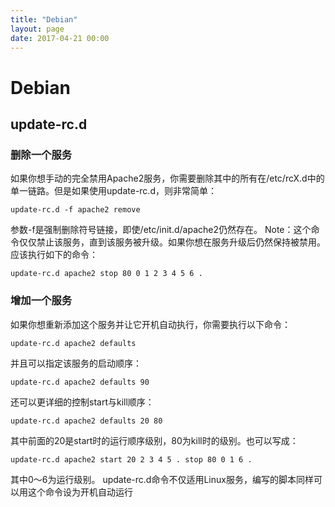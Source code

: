 ```yaml
---
title: "Debian"
layout: page
date: 2017-04-21 00:00
---
```



# Debian

## update-rc.d

### 删除一个服务

如果你想手动的完全禁用Apache2服务，你需要删除其中的所有在/etc/rcX.d中的单一链路。但是如果使用update-rc.d，则非常简单： 
```
update-rc.d -f apache2 remove
```

参数-f是强制删除符号链接，即使/etc/init.d/apache2仍然存在。 Note：这个命令仅仅禁止该服务，直到该服务被升级。如果你想在服务升级后仍然保持被禁用。应该执行如下的命令：
```
update-rc.d apache2 stop 80 0 1 2 3 4 5 6 .
```

### 增加一个服务

如果你想重新添加这个服务并让它开机自动执行，你需要执行以下命令： 
```
update-rc.d apache2 defaults
```

并且可以指定该服务的启动顺序：
```
update-rc.d apache2 defaults 90
```

还可以更详细的控制start与kill顺序：
```
update-rc.d apache2 defaults 20 80
```

其中前面的20是start时的运行顺序级别，80为kill时的级别。也可以写成：
```
update-rc.d apache2 start 20 2 3 4 5 . stop 80 0 1 6 .
```
其中0～6为运行级别。 update-rc.d命令不仅适用Linux服务，编写的脚本同样可以用这个命令设为开机自动运行 